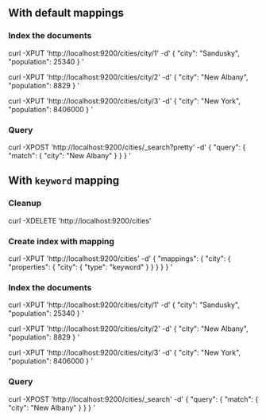 ## With default mappings

### Index the documents

curl -XPUT 'http://localhost:9200/cities/city/1' -d'
{
  "city": "Sandusky",
  "population": 25340
}
'

curl -XPUT 'http://localhost:9200/cities/city/2' -d'
{
  "city": "New Albany",
  "population": 8829
}
'

curl -XPUT 'http://localhost:9200/cities/city/3' -d'
{
  "city": "New York",
  "population": 8406000
} 
'

### Query
curl -XPOST 'http://localhost:9200/cities/_search?pretty' -d'
{
  "query": {
    "match": {
      "city": "New Albany"
    }
  }
}
'


## With `keyword` mapping

### Cleanup
curl -XDELETE 'http://localhost:9200/cities'

### Create index with mapping
curl -XPUT 'http://localhost:9200/cities' -d'
{
  "mappings": {
    "city": {
      "properties": {
        "city": {
          "type": "keyword"
        }
      }
    }
  }
}
'

### Index the documents

curl -XPUT 'http://localhost:9200/cities/city/1' -d'
{
  "city": "Sandusky",
  "population": 25340
}
'

curl -XPUT 'http://localhost:9200/cities/city/2' -d'
{
  "city": "New Albany",
  "population": 8829
}
'

curl -XPUT 'http://localhost:9200/cities/city/3' -d'
{
  "city": "New York",
  "population": 8406000
} 
'

### Query
curl -XPOST 'http://localhost:9200/cities/_search' -d'
{
  "query": {
    "match": {
      "city": "New Albany"
    }
  }
}
'